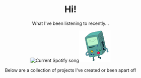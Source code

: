 <div align="center">
  <h1>Hi!</h1>
  
  <p>What I've been listening to recently...</p>
  <img src="https://jackson-spotify.vercel.app/api" alt="Current Spotify song" /><img src="bmo-100.gif" width="100px" />
  <p>Below are a collection of projects I've created or been apart of!</p>
</div>



